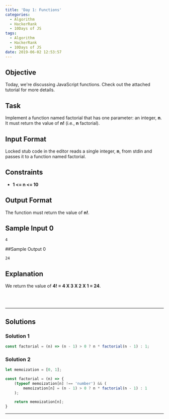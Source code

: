 ```yaml
---
title: 'Day 1: Functions'
categories:
  - Algorithm
  - HackerRank
  - 10Days of JS
tags:
  - Algorithm
  - HackerRank
  - 10Days of JS
date: 2019-06-02 12:53:57
---
```


## Objective

Today, we're discussing JavaScript functions. Check out the attached tutorial for more details.


## Task

Implement a function named factorial that has one parameter: an integer, **n**. It must return the value of **n!** (i.e., **n** factorial).

## Input Format

Locked stub code in the editor reads a single integer, **n**, from stdin and passes it to a function named factorial.


## Constraints
- **1 <= n <= 10**


## Output Format

The function must return the value of  **n!**.


## Sample Input 0

```
4
```


##Sample Output 0

```
24
```


## Explanation

We return the value of **4! = 4 X 3 X 2 X 1 = 24**.

<br/>
<br/>

---

## Solutions
### Solution 1

```javascript
const factorial = (n) => (n - 1) > 0 ? n * factorial(n - 1) : 1;
```
### Solution 2

```javascript
let memoization = [0, 1];

const factorial = (n) => {
    (typeof memoization[n] !== 'number') && (
        memoization[n] = (n - 1) > 0 ? n * factorial(n - 1) : 1 
    );

    return memoization[n];
}
```

---